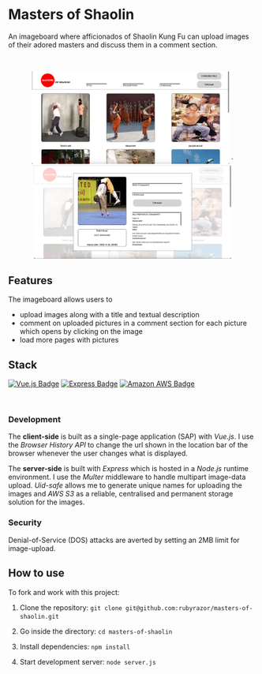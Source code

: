 # Masters of Shaolin

An imageboard where afficionados of Shaolin Kung Fu can upload images of their adored masters and discuss them in a comment section.

</br>

<p align="center">
<img src="/readme-material/landing-page.png" width="400"  alt="Landing page">
´<img src="/readme-material/modal.png" width="400" alt="Comment section">
</p>

## Features

The imageboard allows users to

-   upload images along with a title and textual description
-   comment on uploaded pictures in a comment section for each picture which opens by clicking on the image
-   load more pages with pictures

## Stack

[![Vue.js Badge](https://img.shields.io/badge/-Vue.js-4FC08D?style=for-the-badge&labelColor=302d2d&logo=vue.js&logoColor=4FC08D)](#)
[![Express Badge](https://img.shields.io/badge/-Express-000000?style=for-the-badge&labelColor=f7efef&logo=express&logoColor=000000)](#)
[![Amazon AWS Badge](https://img.shields.io/badge/-Amazon%20AWS-232F3E?style=for-the-badge&labelColor=white&logo=amazon%20aws&logoColor=232F3E)](#)

</br>

### Development

The **client-side** is built as a single-page application (SAP) with _Vue.js_. I use the _Browser History API_ to change the url shown in the location bar of the browser whenever the user changes what is displayed.

The **server-side** is built with _Express_ which is hosted in a _Node.js_ runtime environment. I use the _Multer_ middleware to handle multipart image-data upload. _Uid-safe_ allows me to generate unique names for uploading the images and _AWS S3_ as a reliable, centralised and permanent storage solution for the images.

### Security
Denial-of-Service (DOS) attacks are averted by setting an 2MB limit for image-upload.

## How to use

To fork and work with this project:

1. Clone the repository: `git clone git@github.com:rubyrazor/masters-of-shaolin.git`

2. Go inside the directory: `cd masters-of-shaolin`

3. Install dependencies: `npm install`

4. Start development server: `node server.js`